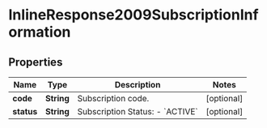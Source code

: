 
# InlineResponse2009SubscriptionInformation

## Properties
Name | Type | Description | Notes
------------ | ------------- | ------------- | -------------
**code** | **String** | Subscription code.  |  [optional]
**status** | **String** | Subscription Status: - &#x60;ACTIVE&#x60;  |  [optional]



